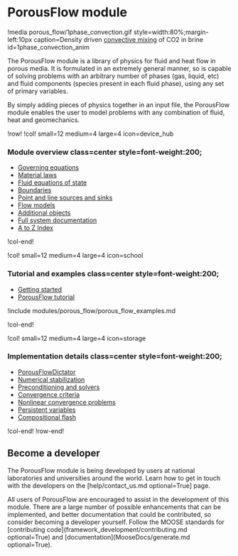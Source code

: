 # PorousFlow module

!media porous_flow/1phase_convection.gif style=width:80%;margin-left:10px caption=Density driven [convective mixing](porous_flow/lava_lamp.md) of CO2 in brine  id=1phase_convection_anim

The PorousFlow module is a library of physics for fluid and heat flow in porous
media. It is formulated in an extremely general manner, so is capable of solving
problems with an arbitrary number of phases (gas, liquid, etc) and fluid components (species present in
each fluid phase), using any set of primary variables.

By simply adding pieces of physics together in an input file, the PorousFlow
module enables the user to model problems with any combination of fluid, heat
and geomechanics.

!row!
!col! small=12 medium=4 large=4 icon=device_hub

### Module overview class=center style=font-weight:200;

- [Governing equations](porous_flow/governing_equations.md)
- [Material laws](porous_flow/material_laws.md)
- [Fluid equations of state](porous_flow/fluids.md)
- [Boundaries](porous_flow/boundaries.md)
- [Point and line sources and sinks](porous_flow/sinks.md)
- [Flow models](porous_flow/flow_models.md)
- [Additional objects](porous_flow/additional_objects.md)
- [Full system documentation](porous_flow/systems.md)
- [A to Z Index](porous_flow/contents.md)

!col-end!

!col! small=12 medium=4 large=4 icon=school

### Tutorial and examples class=center style=font-weight:200;

- [Getting started](porous_flow/getting_started_with_pf.md)
- [PorousFlow tutorial](porous_flow/tutorial_00.md)

!include modules/porous_flow/porous_flow_examples.md

!col-end!

!col! small=12 medium=4 large=4 icon=storage

### Implementation details class=center style=font-weight:200;

- [PorousFlowDictator](porous_flow/dictator.md)
- [Numerical stabilization](porous_flow/stabilization.md)
- [Preconditioning and solvers](porous_flow/solvers.md)
- [Convergence criteria](porous_flow/convergence.md)
- [Nonlinear convergence problems](porous_flow/nonlinear_convergence_problems.md)
- [Persistent variables](porous_flow/persistent_variables.md)
- [Compositional flash](porous_flow/compositional_flash.md)

!col-end!
!row-end!

## Become a developer

The PorousFlow module is being developed by users at national laboratories
and universities around the world. Learn how to get in touch with the developers
on the [help/contact_us.md optional=True] page.

All users of PorousFlow are encouraged to assist in the development of this module. There are
a large number of possible enhancements that can be implemented, and better documentation that could
be contributed, so consider becoming a developer yourself. Follow the MOOSE standards for [contributing code](framework_development/contributing.md optional=True) and
[documentation](MooseDocs/generate.md optional=True).
